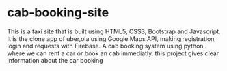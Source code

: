 # cab-booking-site
This is a taxi site that is built using HTML5, CSS3, Bootstrap and Javascript.
It is the clone app of uber,ola using Google Maps API, making registration, login and requests with Firebase.
A cab booking system using python . where we can rent a car or book an cab immediatly. this project gives clear information about the car booking
